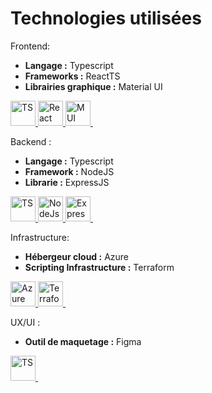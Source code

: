 # Technologies utilisées

Frontend:

- **Langage :** Typescript
- **Frameworks :** ReactTS
- **Librairies graphique :** Material UI

<div style="display:flex;flex-direction:row;">
    <a href="https://www.typescriptlang.org/">
      <img src="https://humancoders-formations.s3.amazonaws.com/uploads/course/logo/230/formation-typescript.png" title="TS" alt="TS" height="40"/>&nbsp;
    </a>
    <a href="https://fr.reactjs.org/">
      <img src="https://upload.wikimedia.org/wikipedia/commons/thumb/a/a7/React-icon.svg/1200px-React-icon.svg.png" title="React" alt="React" height="40"/>&nbsp;
    </a>
    <a href="https://mui.com/material-ui/getting-started/overview/">
      <img src="https://mui.com/static/logo.png" title="MUI" alt="MUI" width="40" height="40"/>&nbsp;
    </a>
</div>

Backend :

- **Langage :** Typescript
- **Framework :** NodeJS
- **Librarie :** ExpressJS

<div style="display:flex;flex-direction:row;">
    <a href="https://www.typescriptlang.org/">
      <img src="https://humancoders-formations.s3.amazonaws.com/uploads/course/logo/230/formation-typescript.png" title="TS" alt="TS" height="40"/>&nbsp;
    </a>
    <a href="https://nodejs.org/en/">
      <img src="https://upload.wikimedia.org/wikipedia/commons/thumb/d/d9/Node.js_logo.svg/1200px-Node.js_logo.svg.png" title="NodeJs" alt="NodeJs" height="40"/>&nbsp;
    </a>
    <a href="https://expressjs.com/fr/">
      <img src="https://upload.wikimedia.org/wikipedia/commons/6/64/Expressjs.png" title="ExpressJs" alt="ExpressJs" height="40"/>&nbsp;
    </a>
</div>

Infrastructure:

- **Hébergeur cloud :** Azure
- **Scripting Infrastructure :** Terraform

<div style="display:flex;flex-direction:row;">
    <a href="https://azure.microsoft.com/fr-fr/">
      <img src="https://www.soat.fr/assets/images/formation/Azure.png" title="Azure" alt="Azure" height="40"/>&nbsp;
    </a>
    <a href="https://www.terraform.io/">
      <img src="https://humancoders-formations.s3.amazonaws.com/uploads/course/logo/541/formation-terraform.png" title="Terraform" alt="Terraform" height="40"/>&nbsp;
    </a>
</div>

UX/UI :

- **Outil de maquetage :** Figma

<div style="display:flex;flex-direction:row;">
    <a href="https://www.figma.com/">
      <img src="https://upload.wikimedia.org/wikipedia/commons/3/33/Figma-logo.svg" title="TS" alt="TS" height="40"/>&nbsp;
    </a>
</div>
